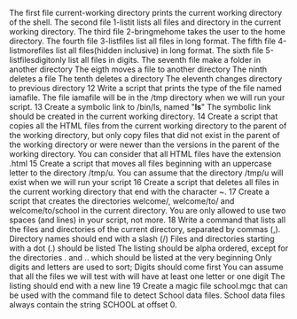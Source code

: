 The first file current-working directory prints the current working directory of the shell.
The second file 1-listit lists all files and directory in the current working directory.
The third file 2-bringmehome takes the user to the home directory.
The fourth file 3-listfiles list all files in long format.
The fifth file 4-listmorefiles list all files(hidden inclusive) in long format.
The sixth file 5-listfilesdigitonly list all files in digits.
The seventh file make a folder in another directory
The eigth moves a file to another directory
The ninth deletes a file 
The tenth deletes a directory 
The eleventh changes directory to previous directory
12 Write a script that prints the type of the file named iamafile. The file iamafile will be in the /tmp directory when we will run your script.
13 Create a symbolic link to /bin/ls, named "__ls__" The symbolic link should be created in the current working directory.
14 Create a script that copies all the HTML files from the current working directory to the parent of the working directory, but only copy files that did not exist in the parent of the working directory or were newer than the versions in the parent of the working directory.
	You can consider that all HTML files have the extension .html
15 Create a script that moves all files beginning with an uppercase letter to the directory /tmp/u.
	You can assume that the directory /tmp/u will exist when we will run your script
16 Create a script that deletes all files in the current working directory that end with the character ~.
17 Create a script that creates the directories welcome/, welcome/to/ and welcome/to/school in the current directory.
	You are only allowed to use two spaces (and lines) in your script, not more.
18 Write a command that lists all the files and directories of the current directory, separated by commas (,).
	Directory names should end with a slash (/)
	Files and directories starting with a dot (.) should be listed
	The listing should be alpha ordered, except for the directories . and .. which should be listed at the very beginning
	Only digits and letters are used to sort; Digits should come first
	You can assume that all the files we will test with will have at least one letter or one digit
	The listing should end with a new line
19 Create a magic file school.mgc that can be used with the command file to detect School data files. School data files always contain the string SCHOOL at offset 0.
